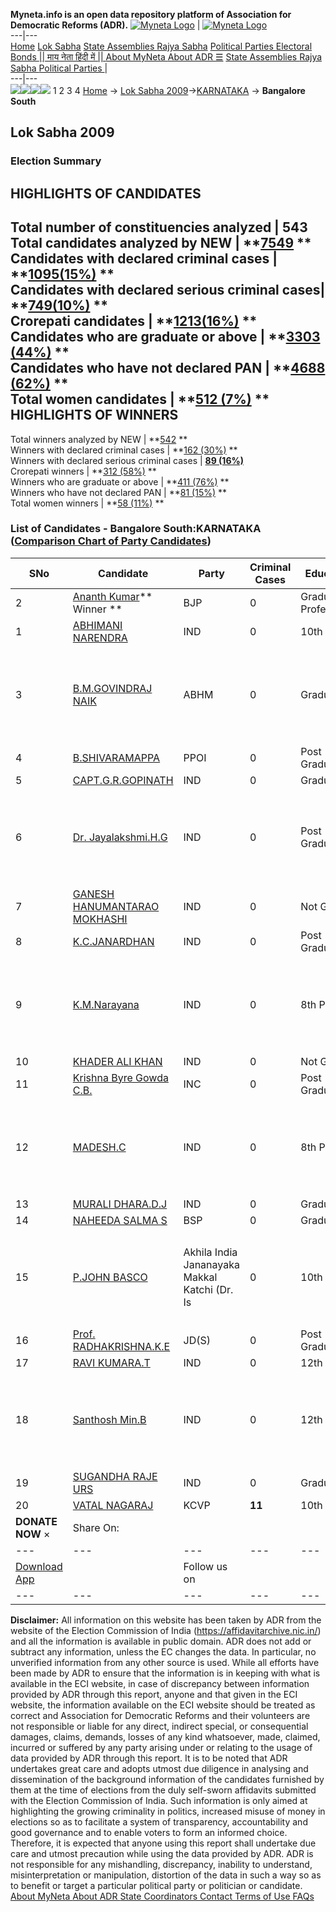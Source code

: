 **Myneta.info is an open data repository platform of Association for Democratic Reforms (ADR).**
[![Myneta Logo](https://www.myneta.info/lib/img/myneta-logo.png)](https://www.myneta.info/) | [![Myneta Logo](https://www.myneta.info/lib/img/adr-logo.png)](https://adrindia.org)  
---|---  
[Home](https://www.myneta.info/) [Lok Sabha](https://www.myneta.info/#ls "Lok Sabha") [ State Assemblies ](https://www.myneta.info/#sa "State Assemblies") [Rajya Sabha](https://www.myneta.info/#rs "Rajya Sabha") [Political Parties ](https://www.myneta.info/party "Political Parties") [ Electoral Bonds ](https://www.myneta.info/electoral_bonds "Electoral Bonds") [ || माय नेता हिंदी में || ](https://translate.google.co.in/translate?prev=hp&hl=en&js=y&u=www.myneta.info&sl=en&tl=hi&history_state0=) [ About MyNeta ](https://adrindia.org/content/about-myneta) [ About ADR ](https://adrindia.org/about-adr/who-we-are) [☰](javascript:void\(0\))
[ State Assemblies ](https://www.myneta.info/#sa "State Assemblies") [ Rajya Sabha ](https://www.myneta.info/#rs "Rajya Sabha") [ Political Parties ](https://www.myneta.info/party "Political Parties")
|   
---|---  
![](https://www.myneta.info/lib/img/banner/banner-1.png)![](https://www.myneta.info/lib/img/banner/banner-2.png)![](https://www.myneta.info/lib/img/banner/banner-3.png)![](https://www.myneta.info/lib/img/banner/banner-4.png)
1  2  3  4 
[Home](https://www.myneta.info/) → [Lok Sabha 2009](https://www.myneta.info/ls2009/)→[KARNATAKA](https://www.myneta.info/ls2009/index.php?action=show_constituencies&state_id=10) → **Bangalore South**
### 
## Lok Sabha 2009
###  Election Summary 
HIGHLIGHTS OF CANDIDATES  
---  
Total number of constituencies analyzed |  543   
Total candidates analyzed by NEW | **[7549](https://www.myneta.info/ls2009/index.php?action=summary&subAction=candidates_analyzed&sort=candidate#summary) **  
Candidates with declared criminal cases | **[1095(15%)](https://www.myneta.info/ls2009/index.php?action=summary&subAction=crime&sort=candidate#summary) **  
Candidates with declared serious criminal cases| **[749(10%)](https://www.myneta.info/ls2009/index.php?action=summary&subAction=serious_crime&sort=candidate#summary) **  
Crorepati candidates | **[1213(16%)](https://www.myneta.info/ls2009/index.php?action=summary&subAction=crorepati&sort=candidate#summary) **  
Candidates who are graduate or above | **[3303 (44%)](https://www.myneta.info/ls2009/index.php?action=summary&subAction=education&sort=candidate#summary) **  
Candidates who have not declared PAN | **[4688 (62%)](https://www.myneta.info/ls2009/index.php?action=summary&subAction=without_pan&sort=candidate#summary) **  
Total women candidates | **[512 (7%)](https://www.myneta.info/ls2009/index.php?action=summary&subAction=women_candidate&sort=candidate#summary) **  
HIGHLIGHTS OF WINNERS  
---  
Total winners analyzed by NEW | **[542](https://www.myneta.info/ls2009/index.php?action=summary&subAction=winner_analyzed&sort=candidate#summary) **  
Winners with declared criminal cases | **[162 (30%)](https://www.myneta.info/ls2009/index.php?action=summary&subAction=winner_crime&sort=candidate#summary) **  
Winners with declared serious criminal cases | **[89 (16%)](https://www.myneta.info/ls2009/index.php?action=summary&subAction=winner_serious_crime&sort=candidate#summary)**  
Crorepati winners | **[312 (58%)](https://www.myneta.info/ls2009/index.php?action=summary&subAction=winner_crorepati&sort=candidate#summary) **  
Winners who are graduate or above | **[411 (76%)](https://www.myneta.info/ls2009/index.php?action=summary&subAction=winner_education&sort=candidate#summary) **  
Winners who have not declared PAN | **[81 (15%)](https://www.myneta.info/ls2009/index.php?action=summary&subAction=winner_without_pan&sort=candidate#summary) **  
Total women winners | **[58 (11%)](https://www.myneta.info/ls2009/index.php?action=summary&subAction=winner_women&sort=candidate#summary) **  
### List of Candidates - Bangalore South:KARNATAKA ([Comparison Chart of Party Candidates](https://www.myneta.info/ls2009/comparisonchart.php?constituency_id=139))
SNo | Candidate| Party| Criminal Cases| Education| Age| Total Assets| Liabilities  
---|---|---|---|---|---|---|---  
2  | [Ananth Kumar](https://www.myneta.info/ls2009/candidate.php?candidate_id=503)** Winner ** | BJP | 0 | Graduate Professional| 49 | Rs 1,22,06,366 ~ 1 Crore+ | Rs 0 ~   
1  | [ABHIMANI NARENDRA](https://www.myneta.info/ls2009/candidate.php?candidate_id=1477) | IND | 0 | 10th Pass| 50 | Rs 8,65,000 ~ 8 Lacs+ | Rs 0 ~   
3  | [B.M.GOVINDRAJ NAIK](https://www.myneta.info/ls2009/candidate.php?candidate_id=1349) | ABHM | 0 | Graduate| 38 | ![](https://myneta.info/image_v2.php?myneta_folder=ls2009&candidate_id=1349&col=ta) | ![](https://myneta.info/image_v2.php?myneta_folder=ls2009&candidate_id=1349&col=lia)  
4  | [B.SHIVARAMAPPA](https://www.myneta.info/ls2009/candidate.php?candidate_id=2449) | PPOI | 0 | Post Graduate| 62 | Rs 42,49,900 ~ 42 Lacs+ | Rs 2,456 ~ 2 Thou+  
5  | [CAPT.G.R.GOPINATH](https://www.myneta.info/ls2009/candidate.php?candidate_id=791) | IND | 0 | Graduate| 57 | Rs 66,89,63,000 ~ 66 Crore+ | Rs 2,16,00,000 ~ 2 Crore+  
6  | [Dr. Jayalakshmi.H.G](https://www.myneta.info/ls2009/candidate.php?candidate_id=504) | IND | 0 | Post Graduate| 48 | ![](https://myneta.info/image_v2.php?myneta_folder=ls2009&candidate_id=504&col=ta) | ![](https://myneta.info/image_v2.php?myneta_folder=ls2009&candidate_id=504&col=lia)  
7  | [GANESH HANUMANTARAO MOKHASHI](https://www.myneta.info/ls2009/candidate.php?candidate_id=1449) | IND | 0 | Not Given| 58 | Nil | Rs 0 ~   
8  | [K.C.JANARDHAN](https://www.myneta.info/ls2009/candidate.php?candidate_id=2448) | IND | 0 | Post Graduate| 46 | Rs 12,46,492 ~ 12 Lacs+ | Rs 10,11,732 ~ 10 Lacs+  
9  | [K.M.Narayana](https://www.myneta.info/ls2009/candidate.php?candidate_id=505) | IND | 0 | 8th Pass| 54 | ![](https://myneta.info/image_v2.php?myneta_folder=ls2009&candidate_id=505&col=ta) | ![](https://myneta.info/image_v2.php?myneta_folder=ls2009&candidate_id=505&col=lia)  
10  | [KHADER ALI KHAN](https://www.myneta.info/ls2009/candidate.php?candidate_id=1450) | IND | 0 | Not Given| 39 | Rs 2,87,000 ~ 2 Lacs+ | Rs 0 ~   
11  | [Krishna Byre Gowda C.B.](https://www.myneta.info/ls2009/candidate.php?candidate_id=1163) | INC | 0 | Post Graduate| 36 | Rs 3,08,55,494 ~ 3 Crore+ | Rs 99,00,000 ~ 99 Lacs+  
12  | [MADESH.C](https://www.myneta.info/ls2009/candidate.php?candidate_id=2451) | IND | 0 | 8th Pass| 40 | ![](https://myneta.info/image_v2.php?myneta_folder=ls2009&candidate_id=2451&col=ta) | ![](https://myneta.info/image_v2.php?myneta_folder=ls2009&candidate_id=2451&col=lia)  
13  | [MURALI DHARA.D.J](https://www.myneta.info/ls2009/candidate.php?candidate_id=2452) | IND | 0 | Graduate| 44 | Rs 83,000 ~ 83 Thou+ | Rs 63,00,000 ~ 63 Lacs+  
14  | [NAHEEDA SALMA S](https://www.myneta.info/ls2009/candidate.php?candidate_id=637) | BSP | 0 | Graduate| 47 | Rs 8,75,000 ~ 8 Lacs+ | Rs 7,20,000 ~ 7 Lacs+  
15  | [P.JOHN BASCO](https://www.myneta.info/ls2009/candidate.php?candidate_id=2453) | Akhila India Jananayaka Makkal Katchi (Dr. Is | 0 | 10th Pass| 37 | ![](https://myneta.info/image_v2.php?myneta_folder=ls2009&candidate_id=2453&col=ta) | ![](https://myneta.info/image_v2.php?myneta_folder=ls2009&candidate_id=2453&col=lia)  
16  | [Prof. RADHAKRISHNA.K.E](https://www.myneta.info/ls2009/candidate.php?candidate_id=1164) | JD(S) | 0 | Post Graduate| 62 | Rs 2,70,86,394 ~ 2 Crore+ | Rs 23,27,241 ~ 23 Lacs+  
17  | [RAVI KUMARA.T](https://www.myneta.info/ls2009/candidate.php?candidate_id=2455) | IND | 0 | 12th Pass| 27 | Rs 3,880 ~ 3 Thou+ | Rs 10,621 ~ 10 Thou+  
18  | [Santhosh Min.B](https://www.myneta.info/ls2009/candidate.php?candidate_id=506) | IND | 0 | 12th Pass| 33 | ![](https://myneta.info/image_v2.php?myneta_folder=ls2009&candidate_id=506&col=ta) | ![](https://myneta.info/image_v2.php?myneta_folder=ls2009&candidate_id=506&col=lia)  
19  | [SUGANDHA RAJE URS](https://www.myneta.info/ls2009/candidate.php?candidate_id=2456) | IND | 0 | Graduate| 59 | Rs 57,44,734 ~ 57 Lacs+ | Rs 0 ~   
20  | [VATAL NAGARAJ](https://www.myneta.info/ls2009/candidate.php?candidate_id=1165) | KCVP | **11** | 10th Pass| 60 | Rs 2,27,71,000 ~ 2 Crore+ | Rs 0 ~   
|  **DONATE NOW** × |  Share On:  | [](https://api.whatsapp.com/send?text=https%3A%2F%2Fmyneta.info%2Fpunjab2022%2Findex.php%3Faction%3Dshow_constituencies%26state_id%3D19) | [](https://www.facebook.com/sharer/sharer.php?u=https%3A%2F%2Fmyneta.info%2Fpunjab2022%2Findex.php%3Faction%3Dshow_constituencies%26state_id%3D19) | [](https://twitter.com/share?url=https%3A%2F%2Fmyneta.info%2Fpunjab2022%2Findex.php%3Faction%3Dshow_constituencies%26state_id%3D19)  
---|---|---|---|---  
| [ Download App ](https://play.google.com/store/apps/details?id=com.webrosoft.myneta1&pcampaignid=pcampaignidMKT-Other-global-all-co-prtnr-py-PartBadge-Mar2515-1) | [](https://play.google.com/store/apps/details?id=com.webrosoft.myneta1&pcampaignid=pcampaignidMKT-Other-global-all-co-prtnr-py-PartBadge-Mar2515-1) |  Follow us on  | [](https://www.facebook.com/adrindia.org/) | [](https://twitter.com/adrspeaks) | [](https://groups.google.com/g/national-election-watch?hl=en&pli=1) | [](https://www.instagram.com/adrspeaks/) | [](https://www.youtube.com/user/adrspeaks) | [](https://sharechat.com/profile/adrspeaks)  
---|---|---|---|---|---|---|---|---  
**Disclaimer:** All information on this website has been taken by ADR from the website of the Election Commission of India (https://affidavitarchive.nic.in/) and all the information is available in public domain. ADR does not add or subtract any information, unless the EC changes the data. In particular, no unverified information from any other source is used. While all efforts have been made by ADR to ensure that the information is in keeping with what is available in the ECI website, in case of discrepancy between information provided by ADR through this report, anyone and that given in the ECI website, the information available on the ECI website should be treated as correct and Association for Democratic Reforms and their volunteers are not responsible or liable for any direct, indirect special, or consequential damages, claims, demands, losses of any kind whatsoever, made, claimed, incurred or suffered by any party arising under or relating to the usage of data provided by ADR through this report. It is to be noted that ADR undertakes great care and adopts utmost due diligence in analysing and dissemination of the background information of the candidates furnished by them at the time of elections from the duly self-sworn affidavits submitted with the Election Commission of India. Such information is only aimed at highlighting the growing criminality in politics, increased misuse of money in elections so as to facilitate a system of transparency, accountability and good governance and to enable voters to form an informed choice. Therefore, it is expected that anyone using this report shall undertake due care and utmost precaution while using the data provided by ADR. ADR is not responsible for any mishandling, discrepancy, inability to understand, misinterpretation or manipulation, distortion of the data in such a way so as to benefit or target a particular political party or politician or candidate. 
[ About MyNeta ](https://adrindia.org/content/about-myneta) [ About ADR ](https://adrindia.org/about-adr/who-we-are) [ State Coordinators ](https://adrindia.org/about-adr/state-coordinators) [ Contact ](https://adrindia.org/contact-us) [ Terms of Use ](https://adrindia.org/content/adr-terms-use) [ FAQs ](https://adrindia.org/content/faqs)
